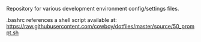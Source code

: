 Repository for various development environment config/settings files.

.bashrc references a shell script available at: https://raw.githubusercontent.com/cowboy/dotfiles/master/source/50_prompt.sh

